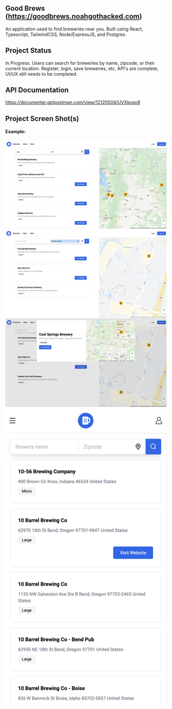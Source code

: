 ## Good Brews (https://goodbrews.noahgothacked.com)
An application used to find breweries near you. Built using React, Typescript, TailwindCSS, Node/ExpressJS, and Postgres.

## Project Status
In Progress. Users can search for breweries by name, zipcode, or their current location. Register, login, save breweries, etc. API's are complete, UI/UX still needs to be completed.

## API Documentation
https://documenter.getpostman.com/view/12120504/UVXkoao8

## Project Screen Shot(s)

#### Example:   

![Screenshot 2](/client/screenshots/screenshot-2.png?raw=true "Searching functionality")
![Screenshot 3](/client/screenshots/screenshot-3.png?raw=true "Current location")
![Screenshot 4](/client/screenshots/screenshot-4.png?raw=true "Detail view")
![Screenshot 5](/client/screenshots/screenshot-5.png?raw=true "Fully responsive")
